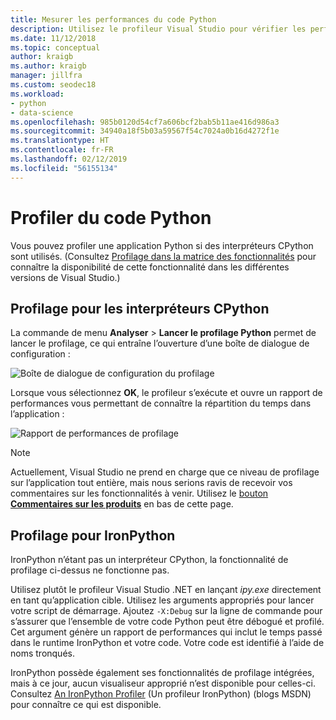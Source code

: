 ```yaml
---
title: Mesurer les performances du code Python
description: Utilisez le profileur Visual Studio pour vérifier les performances du code Python lors de l’utilisation d’interpréteurs CPython.
ms.date: 11/12/2018
ms.topic: conceptual
author: kraigb
ms.author: kraigb
manager: jillfra
ms.custom: seodec18
ms.workload:
- python
- data-science
ms.openlocfilehash: 985b0120d54cf7a606bcf2bab5b11ae416d986a3
ms.sourcegitcommit: 34940a18f5b03a59567f54c7024a0b16d4272f1e
ms.translationtype: HT
ms.contentlocale: fr-FR
ms.lasthandoff: 02/12/2019
ms.locfileid: "56155134"
---
```

# <a name="profile-python-code"></a>Profiler du code Python

Vous pouvez profiler une application Python si des interpréteurs CPython sont utilisés. (Consultez [Profilage dans la matrice des fonctionnalités](overview-of-python-tools-for-visual-studio.md#matrix-profiling) pour connaître la disponibilité de cette fonctionnalité dans les différentes versions de Visual Studio.)

## <a name="profiling-for-cpython-based-interpreters"></a>Profilage pour les interpréteurs CPython

La commande de menu **Analyser** > **Lancer le profilage Python** permet de lancer le profilage, ce qui entraîne l’ouverture d’une boîte de dialogue de configuration :

![Boîte de dialogue de configuration du profilage](media/profiling-start.png)

Lorsque vous sélectionnez **OK**, le profileur s’exécute et ouvre un rapport de performances vous permettant de connaître la répartition du temps dans l’application :

![Rapport de performances de profilage](media/profiling-results.png)

> [!Note]
> Actuellement, Visual Studio ne prend en charge que ce niveau de profilage sur l’application tout entière, mais nous serions ravis de recevoir vos commentaires sur les fonctionnalités à venir. Utilisez le [bouton **Commentaires sur les produits**](#feedback) en bas de cette page.

## <a name="profiling-for-ironpython"></a>Profilage pour IronPython

IronPython n’étant pas un interpréteur CPython, la fonctionnalité de profilage ci-dessus ne fonctionne pas.

Utilisez plutôt le profileur Visual Studio .NET en lançant *ipy.exe* directement en tant qu’application cible. Utilisez les arguments appropriés pour lancer votre script de démarrage. Ajoutez `-X:Debug` sur la ligne de commande pour s’assurer que l’ensemble de votre code Python peut être débogué et profilé. Cet argument génère un rapport de performances qui inclut le temps passé dans le runtime IronPython et votre code. Votre code est identifié à l’aide de noms tronqués.

IronPython possède également ses fonctionnalités de profilage intégrées, mais à ce jour, aucun visualiseur approprié n’est disponible pour celles-ci. Consultez [An IronPython Profiler](https://blogs.msdn.microsoft.com/curth/2009/03/30/an-ironpython-profiler/) (Un profileur IronPython) (blogs MSDN) pour connaître ce qui est disponible.
